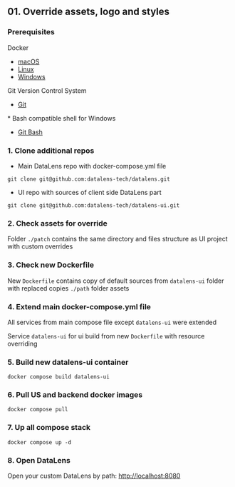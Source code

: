 ## 01. Override assets, logo and styles

### Prerequisites

Docker

- [macOS](https://docs.docker.com/desktop/install/mac-install/)
- [Linux](https://docs.docker.com/engine/install/)
- [Windows](https://docs.docker.com/desktop/install/windows-install/)

Git Version Control System

- [Git](https://git-scm.com/downloads)

\* Bash compatible shell for Windows
- [Git Bash](https://git-scm.com/downloads)

### 1. Clone additional repos

- Main DataLens repo with docker-compose.yml file

`git clone git@github.com:datalens-tech/datalens.git`

- UI repo with sources of client side DataLens part

`git clone git@github.com:datalens-tech/datalens-ui.git`

### 2. Check assets for override

Folder `./patch` contains the same directory and files structure as UI project with custom overrides

### 3. Check new Dockerfile 

New `Dockerfile` contains copy of default sources from `datalens-ui` folder with replaced copies `./path` folder assets

### 4. Extend main docker-compose.yml file

All services from main compose file except `datalens-ui` were extended

Service `datalens-ui` for ui build from new `Dockerfile` with resource overriding

### 5. Build new datalens-ui container

`docker compose build datalens-ui`

### 6. Pull US and backend docker images

`docker compose pull`

### 7. Up all compose stack

`docker compose up -d`

### 8. Open DataLens

Open your custom DataLens by path: [http://localhost:8080](http://localhost:8080)

